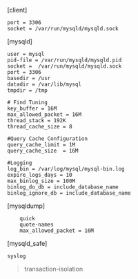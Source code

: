 [client]

    port = 3306
    socket = /var/run/mysqld/mysqld.sock

[mysqld]

    user = mysql
    pid-file = /var/run/mysqld/mysqld.pid
    socket =  /var/run/mysqld/mysqld.sock
    port = 3306
    basedir = /usr
    datadir = /var/lib/mysql
    tmpdir = /tmp

    # Find Tuning
    key_buffer = 16M
    max_allowed_packet = 16M
    thread_stack = 192K
    thread_cache_size = 8

    #Query Cache Configuration
    query_cache_limit = 1M
    query_cache_size  = 16M

    #Logging
    log_bin = /var/log/mysql/mysql-bin.log
    expire_logs_days = 10
    max_binlog_size = 100M
    binlog_do_db = include_database_name
    binlog_ignore_db = include_database_name

[mysqldump]

        quick
        quote-names
        max_allowed_packet = 16M

[mysqld_safe]

    syslog


 >transaction-isolation
